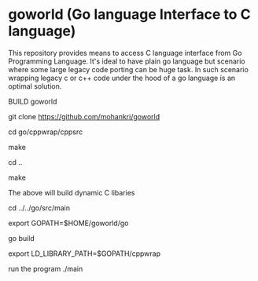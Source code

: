# goworld (Go language Interface to C language)
This repository provides means to access C language interface from Go Programming Language.
It's ideal to have plain go language but scenario where some large legacy code porting can be huge task. 
In such scenario wrapping legacy c or c++ code under the hood of a go language is an optimal solution.

BUILD goworld

git clone https://github.com/mohankri/goworld

cd go/cppwrap/cppsrc

make

cd ..

make

The above will build dynamic C libaries

cd ../../go/src/main

export GOPATH=$HOME/goworld/go

go build

export LD_LIBRARY_PATH=$GOPATH/cppwrap

run the program
./main 
